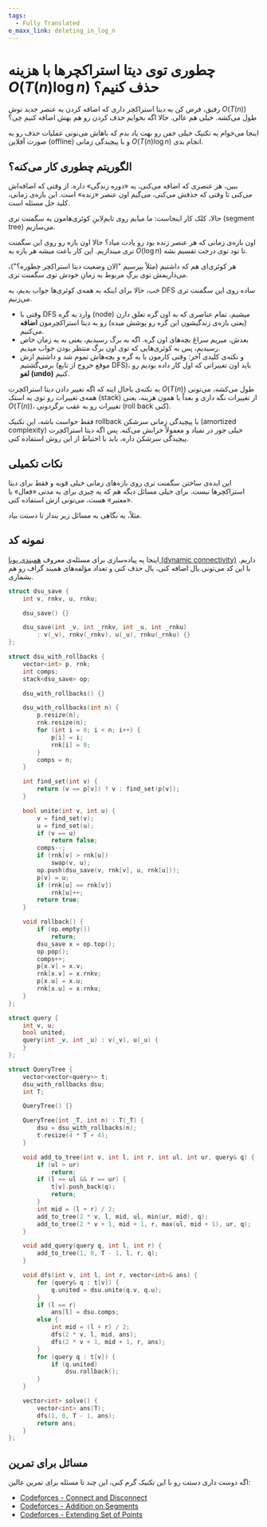 ```yaml
---
tags:
  - Fully Translated
e_maxx_link: deleting_in_log_n
---
```


# چطوری توی دیتا استراکچرها با هزینه $O(T(n)\log n)$ حذف کنیم؟

رفیق، فرض کن یه دیتا استراکچر داری که اضافه کردن یه عنصر جدید توش $O(T(n))$ طول می‌کشه. خیلی هم عالی. حالا اگه بخوایم حذف کردن رو هم بهش اضافه کنیم چی؟

اینجا می‌خوام یه تکنیک خیلی خفن رو بهت یاد بدم که باهاش می‌تونی عملیات حذف رو به صورت آفلاین (offline) و با پیچیدگی زمانی $O(T(n)\log n)$ انجام بدی.

## الگوریتم چطوری کار می‌کنه؟

ببین، هر عنصری که اضافه می‌کنی، یه «دوره زندگی» داره. از وقتی که اضافه‌اش می‌کنی تا وقتی که حذفش می‌کنی، می‌گیم اون عنصر «زنده» است. این بازه‌ی زمانی، کلید حل مسئله است.

حالا، کلک کار اینجاست: ما میایم روی تایم‌لاینِ کوئری‌هامون یه سگمنت تری (segment tree) می‌سازیم.

اون بازه‌ی زمانی که هر عنصر زنده بود رو یادت میاد؟ حالا اون بازه رو روی این سگمنت تری میندازیم. این کار باعث میشه هر بازه به $O(\log n)$ تا نود توی درخت تقسیم بشه.

هر کوئری‌ای هم که داشتیم (مثلاً بپرسیم "الان وضعیت دیتا استراکچر چطوره؟")، می‌ذاریمش توی برگِ مربوط به زمانِ خودش توی سگمنت تری.

خب، حالا برای اینکه به همه‌ی کوئری‌ها جواب بدیم، یه DFS ساده روی این سگمنت تری می‌زنیم.

*   وقتی با DFS وارد یه گره (node) میشیم، تمام عناصری که به اون گره تعلق دارن (یعنی بازه‌ی زندگیشون این گره رو پوشش میده) رو به دیتا استراکچرمون **اضافه** می‌کنیم.
*   بعدش، میریم سراغ بچه‌های اون گره. اگه به برگ رسیدیم، یعنی به یه زمان خاص رسیدیم، پس به کوئری‌هایی که توی اون برگ منتظر بودن جواب میدیم.
*   و نکته‌ی کلیدی آخر: وقتی کارمون با یه گره و بچه‌هاش تموم شد و داشتیم ازش برمی‌گشتیم (موقع خروج از تابع DFS)، باید اون تغییراتی که اول کار داده بودیم رو **لغو (undo)** کنیم.

یه نکته‌ی باحال اینه که اگه تغییر دادن دیتا استراکچرت $O(T(n))$ طول می‌کشه، می‌تونی همه‌ی تغییرات رو توی یه استک (stack) از تغییرات نگه داری و بعداً با همون هزینه، یعنی $O(T(n))$، تغییرات رو به عقب برگردونی (roll back کنی).

فقط حواست باشه، این تکنیک rollback با پیچیدگی زمانی سرشکن (amortized complexity) خیلی جور در نمیاد و معمولاً خرابش می‌کنه. پس اگه دیتا استراکچرت پیچیدگی سرشکن داره، باید با احتیاط از این روش استفاده کنی.

## نکات تکمیلی

این ایده‌ی ساختن سگمنت تری روی بازه‌های زمانی خیلی قویه و فقط برای دیتا استراکچرها نیست. برای خیلی مسائل دیگه هم که یه چیزی برای یه مدتی «فعال» یا «معتبر» هست، می‌تونی ازش استفاده کنی.

مثلاً، یه نگاهی به مسائل زیر بنداز تا دستت بیاد.

## نمونه کد

اینجا یه پیاده‌سازی برای مسئله‌ی معروف [همبندی پویا (dynamic connectivity)](https://en.wikipedia.org/wiki/Dynamic_connectivity) داریم. با این کد می‌تونی یال اضافه کنی، یال حذف کنی و تعداد مؤلفه‌های همبند گراف رو هم بشماری.

```{.cpp
struct dsu_save {
    int v, rnkv, u, rnku;

    dsu_save() {}

    dsu_save(int _v, int _rnkv, int _u, int _rnku)
        : v(_v), rnkv(_rnkv), u(_u), rnku(_rnku) {}
};

struct dsu_with_rollbacks {
    vector<int> p, rnk;
    int comps;
    stack<dsu_save> op;

    dsu_with_rollbacks() {}

    dsu_with_rollbacks(int n) {
        p.resize(n);
        rnk.resize(n);
        for (int i = 0; i < n; i++) {
            p[i] = i;
            rnk[i] = 0;
        }
        comps = n;
    }

    int find_set(int v) {
        return (v == p[v]) ? v : find_set(p[v]);
    }

    bool unite(int v, int u) {
        v = find_set(v);
        u = find_set(u);
        if (v == u)
            return false;
        comps--;
        if (rnk[v] > rnk[u])
            swap(v, u);
        op.push(dsu_save(v, rnk[v], u, rnk[u]));
        p[v] = u;
        if (rnk[u] == rnk[v])
            rnk[u]++;
        return true;
    }

    void rollback() {
        if (op.empty())
            return;
        dsu_save x = op.top();
        op.pop();
        comps++;
        p[x.v] = x.v;
        rnk[x.v] = x.rnkv;
        p[x.u] = x.u;
        rnk[x.u] = x.rnku;
    }
};

struct query {
    int v, u;
    bool united;
    query(int _v, int _u) : v(_v), u(_u) {
    }
};

struct QueryTree {
    vector<vector<query>> t;
    dsu_with_rollbacks dsu;
    int T;

    QueryTree() {}

    QueryTree(int _T, int n) : T(_T) {
        dsu = dsu_with_rollbacks(n);
        t.resize(4 * T + 4);
    }

    void add_to_tree(int v, int l, int r, int ul, int ur, query& q) {
        if (ul > ur)
            return;
        if (l == ul && r == ur) {
            t[v].push_back(q);
            return;
        }
        int mid = (l + r) / 2;
        add_to_tree(2 * v, l, mid, ul, min(ur, mid), q);
        add_to_tree(2 * v + 1, mid + 1, r, max(ul, mid + 1), ur, q);
    }

    void add_query(query q, int l, int r) {
        add_to_tree(1, 0, T - 1, l, r, q);
    }

    void dfs(int v, int l, int r, vector<int>& ans) {
        for (query& q : t[v]) {
            q.united = dsu.unite(q.v, q.u);
        }
        if (l == r)
            ans[l] = dsu.comps;
        else {
            int mid = (l + r) / 2;
            dfs(2 * v, l, mid, ans);
            dfs(2 * v + 1, mid + 1, r, ans);
        }
        for (query q : t[v]) {
            if (q.united)
                dsu.rollback();
        }
    }

    vector<int> solve() {
        vector<int> ans(T);
        dfs(1, 0, T - 1, ans);
        return ans;
    }
};
```

## مسائل برای تمرین

اگه دوست داری دستت رو با این تکنیک گرم کنی، این چند تا مسئله برای تمرین عالین:

- [Codeforces - Connect and Disconnect](https://codeforces.com/gym/100551/problem/A)
- [Codeforces - Addition on Segments](https://codeforces.com/contest/981/problem/E)
- [Codeforces - Extending Set of Points](https://codeforces.com/contest/1140/problem/F)